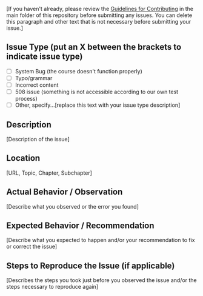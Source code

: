 [If you haven't already, please review the [Guidelines for Contributing](contributing.md) in the main folder of this repository before submitting any issues. You can delete this paragraph and other text that is not necessary before submitting your issue.]

## Issue Type (put an X between the brackets to indicate issue type)
- [ ] System Bug (the course doesn't function properly)
- [ ] Typo/grammar
- [ ] Incorrect content
- [ ] 508 issue (something is not accessible according to our own test process)
- [ ] Other, specify...[replace this text with your issue type description]

## Description
[Description of the issue]

## Location
[URL, Topic, Chapter, Subchapter]

## Actual Behavior / Observation
[Describe what you observed or the error you found]

## Expected Behavior / Recommendation
[Describe what you expected to happen and/or your recommendation to fix or correct the issue]

## Steps to Reproduce the Issue (if applicable)
[Describes the steps you took just before you observed the issue and/or the steps necessary to reproduce again]
